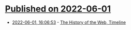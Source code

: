 # [Published on 2022-06-01](index.md)

* [2022-06-01, 16:06:53](https://news.ycombinator.com/item?id=31583968) - [The History of the Web, Timeline](https://thehistoryoftheweb.com/timeline/)
